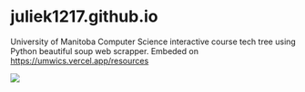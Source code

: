 # juliek1217.github.io
University of Manitoba Computer Science interactive course tech tree using Python beautiful soup web scrapper. Embeded on https://umwics.vercel.app/resources

![](https://raw.githubusercontent.com/juliek1217juliek1217.github.io/blob/main/course_techtree.gif)
